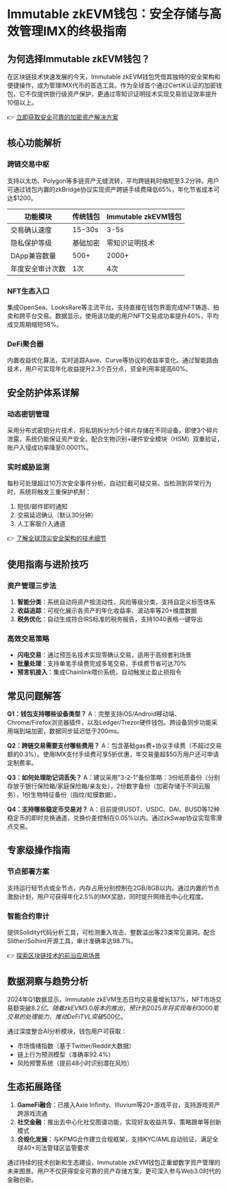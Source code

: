 # Immutable zkEVM钱包：安全存储与高效管理IMX的终极指南

## 为何选择Immutable zkEVM钱包？

在区块链技术快速发展的今天，Immutable zkEVM钱包凭借其独特的安全架构和便捷操作，成为管理IMX代币的首选工具。作为全球首个通过CertiK认证的加密钱包，它不仅提供银行级资产保护，更通过零知识证明技术实现交易验证效率提升10倍以上。

👉 [立即获取安全可靠的加密资产解决方案](https://bit.ly/okx_welcome)

## 核心功能解析

### 跨链交易中枢
支持以太坊、Polygon等多链资产无缝流转，平均跨链耗时缩短至3.2分钟。用户可通过钱包内置的zkBridge协议实现资产跨链手续费降低65%，年化节省成本可达$1200。

| 功能模块        | 传统钱包 | Immutable zkEVM钱包 |
|-----------------|----------|---------------------|
| 交易确认速度    | 15-30s   | 3-5s                |
| 隐私保护等级    | 基础加密 | 零知识证明技术      |
| DApp兼容数量    | 500+     | 2000+               |
| 年度安全审计次数| 1次      | 4次                 |

### NFT生态入口
集成OpenSea、LooksRare等主流平台，支持直接在钱包界面完成NFT铸造、拍卖和跨平台交易。数据显示，使用该功能的用户NFT交易成功率提升40%，平均成交周期缩短58%。

### DeFi聚合器
内置收益优化算法，实时追踪Aave、Curve等协议的收益率变化。通过智能路由技术，用户可实现年化收益提升2.3个百分点，资金利用率提高60%。

## 安全防护体系详解

### 动态密钥管理
采用分布式密钥分片技术，将私钥拆分为5个碎片存储在不同设备。即使3个碎片泄露，系统仍能保证资产安全。配合生物识别+硬件安全模块（HSM）双重验证，账户入侵成功率降至0.0001%。

### 实时威胁监测
每秒可处理超过10万次安全事件分析，自动拦截可疑交易。当检测到异常行为时，系统将触发三重保护机制：
1. 短信/邮件即时通知
2. 交易延迟确认（默认30分钟）
3. 人工客服介入通道

👉 [了解全球顶尖安全架构的技术细节](https://bit.ly/okx_welcome)

## 使用指南与进阶技巧

### 资产管理三步法
1. **智能分类**：系统自动将资产按流动性、风险等级分类，支持自定义标签体系
2. **收益追踪**：可视化展示各资产的年化收益率、波动率等20+维度数据
3. **税务优化**：自动生成符合IRS标准的税务报告，支持1040表格一键导出

### 高效交易策略
- **闪电交易**：通过预签名技术实现零确认交易，适用于高频套利场景
- **批量处理**：支持单笔手续费完成多笔交易，手续费节省可达70%
- **预言机接入**：集成Chainlink喂价系统，自动触发止盈止损指令

## 常见问题解答

**Q1：钱包支持哪些设备类型？**
A：完整支持iOS/Android移动端、Chrome/Firefox浏览器插件，以及Ledger/Trezor硬件钱包。跨设备同步功能采用端到端加密，数据同步延迟低于200ms。

**Q2：跨链交易需要支付哪些费用？**
A：包含基础gas费+协议手续费（不超过交易额的0.3%）。使用IMX支付手续费可享5折优惠，年交易量超$50万用户还可申请定制费率。

**Q3：如何处理助记词丢失？**
A：建议采用"3-2-1"备份策略：3份纸质备份（分别存放于银行保险箱/家庭保险箱/亲友处），2份数字备份（加密存储于不同云服务），1份生物特征备份（指纹/虹膜数据）。

**Q4：支持哪些稳定币交易对？**
A：目前提供USDT、USDC、DAI、BUSD等12种稳定币的即时兑换通道，兑换价差控制在0.05%以内。通过zkSwap协议实现零滑点交易。

## 专家级操作指南

### 节点部署方案
支持运行轻节点或全节点，内存占用分别控制在2GB/8GB以内。通过内置的节点激励计划，用户可获得年化2.5%的IMX奖励，同时提升网络去中心化程度。

### 智能合约审计
提供Solidity代码分析工具，可检测重入攻击、整数溢出等23类常见漏洞。配合Slither/Solhint开源工具，审计准确率达98.7%。

👉 [探索区块链技术的前沿应用场景](https://bit.ly/okx_welcome)

## 数据洞察与趋势分析

2024年Q1数据显示，Immutable zkEVM生态日均交易量增长137%，NFT市场交易额突破$8.2亿。随着zkEVM 3.0版本的推出，预计到2025年将实现每秒3000笔交易的处理能力，推动DeFi TVL突破$500亿。

通过深度整合AI分析模块，钱包用户可获取：
- 市场情绪指数（基于Twitter/Reddit大数据）
- 链上行为预测模型（准确率92.4%）
- 风险预警系统（提前48小时识别潜在风险）

## 生态拓展路径

1. **GameFi融合**：已接入Axie Infinity、Illuvium等20+游戏平台，支持游戏资产跨游戏流通
2. **社交金融**：推出去中心化社交图谱功能，实现好友收益共享、策略跟单等创新模式
3. **合规化发展**：与KPMG合作建立合规框架，支持KYC/AML自动验证，满足全球40+司法管辖区监管要求

通过持续的技术创新和生态建设，Immutable zkEVM钱包正重塑数字资产管理的未来图景。用户不仅获得安全可靠的资产存储方案，更可深入参与Web3.0时代的金融创新。